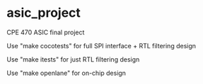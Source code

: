 # asic_project
CPE 470 ASIC final project

Use "make cocotests" for full SPI interface + RTL filtering design

Use "make itests" for just RTL filtering design

Use "make openlane" for on-chip design
